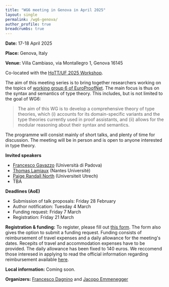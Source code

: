 ```yaml
---
title: "WG6 meeting in Genova in April 2025"
layout: single
permalink: /wg6-genova/
author_profile: true
breadcrumbs: true
---
```


**Date:** 17-18 April 2025

**Place:** Genova, Italy

**Venue:** Villa Cambiaso, via Montallegro 1, Genova 16145

Co-located with the [HoTT/UF 2025 Workshop](https://hott-uf.github.io/2025/).

The aim of this meeting series is to bring together researchers working on the topics of [working group 6 of EuroProofNet](https://europroofnet.github.io/wg6/). The main focus is thus on the syntax and semantics of type theory.
This includes, but is not limited to the goal of WG6:

> The aim of this WG is to develop a comprehensive theory of type theories, which (i) accounts for its domain-specific variants and the type theories currently used in proof assistants, and (ii) allows for the modular reasoning about their syntax and semantics.

The programme will consist mainly of short talks, and plenty of time for discussion. The meeting will be in person and is open to anyone interested in type theory.


**Invited speakers**

* [Francesco Gavazzo](https://sites.google.com/view/francescogavazzo/home) (Università di Padova)
* [Thomas Lamiaux](https://thomas-lamiaux.github.io/) (Nantes Université)
* [Paige Randall North](https://paigenorth.github.io/) (Universiteit Utrech)
* TBA


**Deadlines (AoE)**

* Submission of talk proposals: Friday 28 February
* Author notification: Tuesday 4 March
* Funding request: Friday 7 March
* Registration: Friday 21 March

**Registration & funding:**
To register, please fill out [this form]().
The form also gives the option to submit a funding request.
Funding consists of reimbursement of travel expenses and a daily allowance for the meeting's dates. Recepits of travel and accommodation expenses have to be provided.
The daily allowance has been fixed to 140 euros.
We reccomend those interesed in applying to read the official information regarding reimbursement available [here](../reimbursement-rules).


**Local information:** Coming soon.

**Organizers:** [Francesco Dagnino](https://fdgn.github.io/) and [Jacopo Emmenegger](https://jacopoemmenegger.wordpress.com/)
